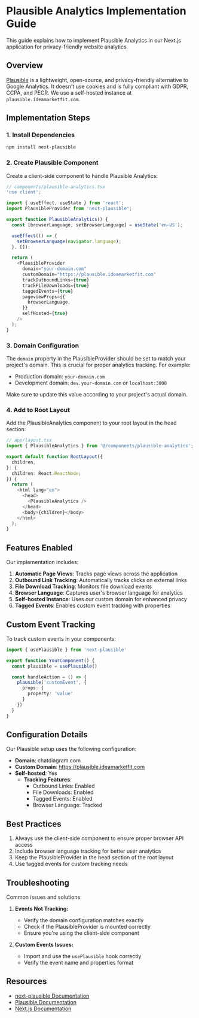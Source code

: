# Plausible Analytics Implementation Guide

This guide explains how to implement Plausible Analytics in our Next.js application for privacy-friendly website analytics.

## Overview

[Plausible](https://plausible.io) is a lightweight, open-source, and privacy-friendly alternative to Google Analytics. It doesn't use cookies and is fully compliant with GDPR, CCPA, and PECR. We use a self-hosted instance at `plausible.ideamarketfit.com`.

## Implementation Steps

### 1. Install Dependencies

```bash
npm install next-plausible
```

### 2. Create Plausible Component

Create a client-side component to handle Plausible Analytics:

```typescript
// components/plausible-analytics.tsx
'use client';

import { useEffect, useState } from 'react';
import PlausibleProvider from 'next-plausible';

export function PlausibleAnalytics() {
  const [browserLanguage, setBrowserLanguage] = useState('en-US');

  useEffect(() => {
    setBrowserLanguage(navigator.language);
  }, []);

  return (
    <PlausibleProvider 
      domain="your-domain.com"
      customDomain="https://plausible.ideamarketfit.com"
      trackOutboundLinks={true}
      trackFileDownloads={true}
      taggedEvents={true}
      pageviewProps={{
        browserLanguage,
      }}
      selfHosted={true}
    />
  );
}
```

### 3. Domain Configuration

The `domain` property in the PlausibleProvider should be set to match your project's domain. This is crucial for proper analytics tracking. For example:
- Production domain: `your-domain.com`
- Development domain: `dev.your-domain.com` or `localhost:3000`

Make sure to update this value according to your project's actual domain.

### 4. Add to Root Layout

Add the PlausibleAnalytics component to your root layout in the head section:

```typescript
// app/layout.tsx
import { PlausibleAnalytics } from '@/components/plausible-analytics';

export default function RootLayout({
  children,
}: {
  children: React.ReactNode;
}) {
  return (
    <html lang="en">
      <head>
        <PlausibleAnalytics />
      </head>
      <body>{children}</body>
    </html>
  );
}
```

## Features Enabled

Our implementation includes:

1. **Automatic Page Views**: Tracks page views across the application
2. **Outbound Link Tracking**: Automatically tracks clicks on external links
3. **File Download Tracking**: Monitors file download events
4. **Browser Language**: Captures user's browser language for analytics
5. **Self-hosted Instance**: Uses our custom domain for enhanced privacy
6. **Tagged Events**: Enables custom event tracking with properties

## Custom Event Tracking

To track custom events in your components:

```typescript
import { usePlausible } from 'next-plausible'

export function YourComponent() {
  const plausible = usePlausible()

  const handleAction = () => {
    plausible('customEvent', {
      props: {
        property: 'value'
      }
    })
  }
}
```

## Configuration Details

Our Plausible setup uses the following configuration:

- **Domain**: chatdiagram.com
- **Custom Domain**: https://plausible.ideamarketfit.com
- **Self-hosted**: Yes
  - **Tracking Features**:
    - Outbound Links: Enabled
    - File Downloads: Enabled
    - Tagged Events: Enabled
    - Browser Language: Tracked

## Best Practices

1. Always use the client-side component to ensure proper browser API access
2. Include browser language tracking for better user analytics
3. Keep the PlausibleProvider in the head section of the root layout
4. Use tagged events for custom tracking needs

## Troubleshooting

Common issues and solutions:

1. **Events Not Tracking:**
   - Verify the domain configuration matches exactly
   - Check if the PlausibleProvider is mounted correctly
   - Ensure you're using the client-side component

2. **Custom Events Issues:**
   - Import and use the `usePlausible` hook correctly
   - Verify the event name and properties format

## Resources

- [next-plausible Documentation](https://github.com/4lejandrito/next-plausible)
- [Plausible Documentation](https://plausible.io/docs)
- [Next.js Documentation](https://nextjs.org/docs) 